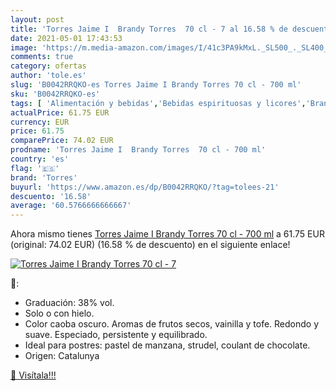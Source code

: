 ```yaml
---
layout: post
title: 'Torres Jaime I  Brandy Torres  70 cl - 7 al 16.58 % de descuento'
date: 2021-05-01 17:43:53
image: 'https://m.media-amazon.com/images/I/41c3PA9kMxL._SL500_._SL400_.jpg'
comments: true
category: ofertas
author: 'tole.es'
slug: 'B0042RRQKO-es Torres Jaime I Brandy Torres 70 cl - 700 ml'
sku: 'B0042RRQKO-es'
tags: [ 'Alimentación y bebidas','Bebidas espirituosas y licores','Brandis y aguardientes','Cervezas, vinos y licores','brandy','torres', ]
actualPrice: 61.75 EUR
currency: EUR
price: 61.75
comparePrice: 74.02 EUR
prodname: 'Torres Jaime I  Brandy Torres  70 cl - 700 ml'
country: 'es'
flag: '🇪🇸'
brand: 'Torres'
buyurl: 'https://www.amazon.es/dp/B0042RRQKO/?tag=tolees-21'
descuento: '16.58'
average: '60.5766666666667'
---
```


Ahora mismo tienes [Torres Jaime I  Brandy Torres  70 cl - 700 ml](https://www.amazon.es/dp/B0042RRQKO/?tag=tolees-21) a 61.75 EUR (original: 74.02 EUR) (16.58 %  de descuento) en el siguiente enlace!

[![Torres Jaime I  Brandy Torres  70 cl - 7](https://m.media-amazon.com/images/I/41c3PA9kMxL._SL500_._SL400_.jpg)](https://www.amazon.es/dp/B0042RRQKO/?tag=tolees-21)

🔎:

- Graduación: 38% vol.
- Solo o con hielo.
- Color caoba oscuro. Aromas de frutos secos, vainilla y tofe. Redondo y suave. Especiado, persistente y equilibrado.
- Ideal para postres: pastel de manzana, strudel, coulant de chocolate.
- Origen: Catalunya

[🛒 Visítala!!!](https://www.amazon.es/dp/B0042RRQKO/?tag=tolees-21)
